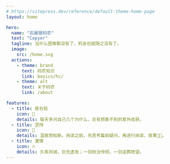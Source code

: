 ```yaml
---
# https://vitepress.dev/reference/default-theme-home-page
layout: home

hero:
  name: "石膏银码农"
  text: "Copyer"
  tagline: 当什么困难都没有了，机会也就随之没有了。
  image:
    src: /home.svg
  actions:
    - theme: brand
      text: 码农知识
      link: basics/hc/
    - theme: alt
      text: 关于码农
      link: /about

features:
  - title: 座右铭
    icon: 🚀
    details: 每天多问自己几个为什么，总有想象不到的意外收获。
  - title: 坚持
    icon: 🌴
    details: 温故而知新。阅读之前，先思考篇前疑问，再进行阅读，效果💯💯。
  - title: 激情
    icon: 🔥
    details: 久练则诚，剑无虚发；一剑统治怜悯，一剑送葬绝望。
---
```

